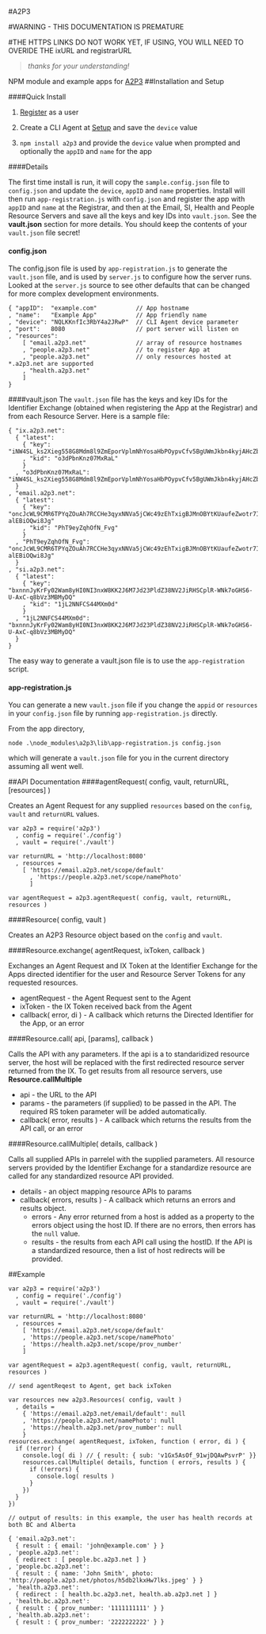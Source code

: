 #A2P3

#WARNING - THIS DOCUMENTATION IS PREMATURE

#THE HTTPS LINKS DO NOT WORK YET, IF USING, YOU WILL NEED TO OVERIDE THE ixURL and registrarURL
>*thanks for your understanding!*


NPM module and example apps for [A2P3](http://a2p3.ca)
##Installation and Setup

####Quick Install


1. [Register](http://setup.a2p3.net) as a user 
 
2. Create a CLI Agent at [Setup](http://setup.a2p3.net) and save the `device` value

3. `npm install a2p3` and provide the `device` value when prompted and optionally the `appID` and `name` for the app


####Details

The first time install is run, it will copy the `sample.config.json` file to `config.json` and update the `device`, `appID` and `name` properties. Install will then run `app-registration.js` with `config.json` and register the app with `appID` and `name` at the Registrar, and then at the Email, SI, Health and People Resource Servers and save all the keys and key IDs into `vault.json`. See the **vault.json** section for more details. You should keep the contents of your `vault.json` file secret!

#### config.json

The config.json file is used by `app-registration.js` to generate the `vault.json` file, and is used by `server.js` to configure how the server runs. Looked at the `server.js` source to see other defaults that can be changed for more complex development environments.

```
{ "appID": 	"example.com" 			// App hostname
, "name":	"Example App"			// App friendly name
, "device": "NQLKKnfIc3RbY4a2JRwP"	// CLI Agent device parameter
, "port": 	8080					// port server will listen on
, "resources":						
	[ "email.a2p3.net"				// array of resource hostnames
	, "people.a2p3.net"				// to register App at
	, "people.a2p3.net"				// only resources hosted at *.a2p3.net are supported
	, "health.a2p3.net"
	]								
}
```

####vault.json
The `vault.json` file has the keys and key IDs for the Identifier Exchange (obtained when registering the App at the Registrar) and from each Resource Server. Here is a sample file:

```
{ "ix.a2p3.net": 
  { "latest": 
    { "key": "iNW4SL_ks2Xieg558G8Mdm8l9ZmEporVplmNhYosaHbPOypvCfv5BgUWmJkbn4kyjAHcZbuEUacyJs18iAJ2wQ"
    , "kid": "o3dPbnKnz07MxRaL"
    }
  , "o3dPbnKnz07MxRaL": "iNW4SL_ks2Xieg558G8Mdm8l9ZmEporVplmNhYosaHbPOypvCfv5BgUWmJkbn4kyjAHcZbuEUacyJs18iAJ2wQ"
  }
, "email.a2p3.net": 
  { "latest": 
    { "key": "oncJcWL9CMR6TPYqZOuAh7RCCHe3qyxNNVa5jCWc49zEhTxigBJMnOBYtKUaufeZwotr7ImB8-alEBiOQwi8Jg"
    , "kid": "PhT9eyZqhOfN_Fvg"
    }
  , "PhT9eyZqhOfN_Fvg": "oncJcWL9CMR6TPYqZOuAh7RCCHe3qyxNNVa5jCWc49zEhTxigBJMnOBYtKUaufeZwotr7ImB8-alEBiOQwi8Jg"
  }
, "si.a2p3.net": 
  { "latest": 
    { "key": "bxnnnJyKrFy02Wam8yHI0NI3nxW8KK2J6M7Jd23PldZ38NV2JiRHSCplR-WNk7oGHS6-U-AxC-q8bVz3MBMyDQ"
    , "kid": "1jL2NNFCS44MXm0d"
    }
  , "1jL2NNFCS44MXm0d": "bxnnnJyKrFy02Wam8yHI0NI3nxW8KK2J6M7Jd23PldZ38NV2JiRHSCplR-WNk7oGHS6-U-AxC-q8bVz3MBMyDQ"
  }
}
```
The easy way to generate a vault.json file is to use the `app-registration` script.


#### app-registration.js
You can generate a new `vault.json` file if you change the `appid` or `resources` in your `config.json` file by running `app-registration.js` directly.

From the app directory,

	node .\node_modules\a2p3\lib\app-registration.js config.json

which will generate a `vault.json` file for you in the current directory assuming all went well. 
	
##API Documentation
####agentRequest( config, vault, returnURL, [resources] )

Creates an Agent Request for any supplied `resources` based on the `config`, `vault` and `returnURL` values.

	var a2p3 = require('a2p3')
      , config = require('./config')
      , vault = require('./vault')
      
    var returnURL = 'http://localhost:8080'
      , resources =
        [ 'https://email.a2p3.net/scope/default'
          , 'https://people.a2p3.net/scope/namePhoto'
          ]

    var agentRequest = a2p3.agentRequest( config, vault, returnURL, resources )


####Resource( config, vault )

Creates an A2P3 Resource object based on the `config` and `vault`.


####Resource.exchange( agentRequest, ixToken, callback )

Exchanges an Agent Request and IX Token at the Identifier Exchange for the Apps directed identifier for the user and Resource Server Tokens for any requested resources.

- agentRequest - the Agent Request sent to the Agent
- ixToken - the IX Token received back from the Agent
- callback( error, di ) - A callback which returns the Directed Identifier for the App, or an error


####Resource.call( api, [params], callback )

Calls the API with any parameters. If the api is a to standaridized resource server, the host will be replaced with the first redirected resource server returned from the IX. To get results from all resource servers, use **Resource.callMultiple**

- api - the URL to the API
- params - the parameters (if supplied) to be passed in the API. The required RS token parameter will be added automatically.
- callback( error, results ) - A callback which returns the results from the API call, or an error


####Resource.callMultiple( details, callback )

Calls all supplied APIs in parrelel with the supplied parameters. All resource servers provided by the Identifier Exchange for a standardize resource are called for any standardized resource API provided.

- details - an object mapping resource APIs to params
- callback( errors, results ) - A callback which returns an errors and results object. 
	- errors - Any error returned from a host is added as a property to the errors object using the host ID. If there are no errors, then errors has the `null` value. 
	- results - the results from each API call using the hostID. If the API is a standardized resource, then a list of host redirects will be provided.


##Example

```
var a2p3 = require('a2p3')
  , config = require('./config')
  , vault = require('./vault')
  
var returnURL = 'http://localhost:8080'
  , resources =
    [ 'https://email.a2p3.net/scope/default'
    , 'https://people.a2p3.net/scope/namePhoto'
    , 'https://health.a2p3.net/scope/prov_number'
    ]

var agentRequest = a2p3.agentRequest( config, vault, returnURL, resources )

// send agentReqest to Agent, get back ixToken

var resources new a2p3.Resources( config, vault )
  , details = 
    { 'https://email.a2p3.net/email/default': null
    , 'https://people.a2p3.net/namePhoto': null
    , 'https://health.a2p3.net/prov_number': null
    }
resources.exchange( agentRequest, ixToken, function ( error, di ) {
  if (!error) {
    console.log( di ) // { result: { sub: 'v1Gx5AsOf_91wjDQAwPsvrP' }}
    resources.callMultiple( details, function ( errors, results ) {
      if (!errors) {
        console.log( results )
      }
    })     
  }
})    

// output of results: in this example, the user has health records at both BC and Alberta

{ 'email.a2p3.net': 
  { result : { email: 'john@example.com' } }
, 'people.a2p3.net': 
  { redirect : [ people.bc.a2p3.net ] }
, 'people.bc.a2p3.net': 
  { result : { name: 'John Smith', photo: 'http://people.a2p3.net/photos/h5db2lkxHw7lks.jpeg' } }
, 'health.a2p3.net': 
  { redirect : [ health.bc.a2p3.net, health.ab.a2p3.net ] }
, 'health.bc.a2p3.net': 
  { result : { prov_number: '1111111111' } }
, 'health.ab.a2p3.net': 
  { result : { prov_number: '2222222222' } }

```
